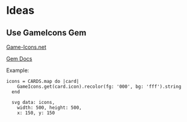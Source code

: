 # Ideas

## Use GameIcons Gem

[Game-Icons.net](http://game-icons.net/)

[Gem Docs](https://squib.readthedocs.io/en/v0.15.0/guides/game_icons.html)

Example:
```
icons = CARDS.map do |card|
    GameIcons.get(card.icon).recolor(fg: '000', bg: 'fff').string
  end
    
  svg data: icons,
    width: 500, height: 500,
    x: 150, y: 150
```

